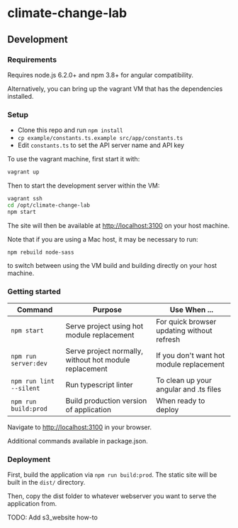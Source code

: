 # climate-change-lab

## Development

### Requirements

Requires node.js 6.2.0+ and npm 3.8+ for angular compatibility.

Alternatively, you can bring up the vagrant VM that has the dependencies installed.

### Setup

  - Clone this repo and run `npm install`
  - `cp example/constants.ts.example src/app/constants.ts`
  - Edit `constants.ts` to set the API server name and API key

To use the vagrant machine, first start it with:
```bash
vagrant up
```

Then to start the development server within the VM:

```bash
vagrant ssh
cd /opt/climate-change-lab
npm start
```

The site will then be available at [http://localhost:3100](http://localhost:3100) on your host machine.

Note that if you are using a Mac host, it may be necessary to run:

```
npm rebuild node-sass
```

to switch between using the VM build and building directly on your host machine.

### Getting started

| Command | Purpose | Use When ... |
|------|---------|--------------|
| `npm start` | Serve project using hot module replacement | For quick browser updating without refresh |
| `npm run server:dev` | Serve project normally, without hot module replacement | If you don't want hot module replacement |
| `npm run lint --silent` | Run typescript linter | To clean up your angular and .ts files |
| `npm run build:prod` | Build production version of application | When ready to deploy |

Navigate to [http://localhost:3100](http://localhost:3100) in your browser.

Additional commands available in package.json.

### Deployment

First, build the application via `npm run build:prod`. The static site will be built in the `dist/` directory.

Then, copy the dist folder to whatever webserver you want to serve the application from.

TODO: Add s3_website how-to
